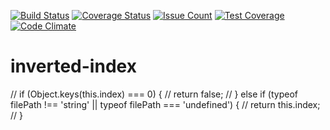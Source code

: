 [![Build Status](https://travis-ci.org/andela-gike/Checkpoint-1.svg?branch=master)](https://travis-ci.org/andela-gike/Checkpoint-1)
[![Coverage Status](https://coveralls.io/repos/github/andela-gike/Checkpoint-1/badge.svg?branch=master)](https://coveralls.io/github/andela-gike/Checkpoint-1?branch=master)
[![Issue Count](https://codeclimate.com/github/andela-gike/Checkpoint-1/badges/issue_count.svg)](https://codeclimate.com/github/andela-gike/Checkpoint-1)
[![Test Coverage](https://codeclimate.com/github/andela-gike/Checkpoint-1/badges/coverage.svg)](https://codeclimate.com/github/andela-gike/Checkpoint-1/coverage)
[![Code Climate](https://codeclimate.com/github/andela-gike/Checkpoint-1/badges/gpa.svg)](https://codeclimate.com/github/andela-gike/Checkpoint-1)

# inverted-index
// if (Object.keys(this.index) === 0) {
    //   return false;
    // } else if (typeof filePath !== 'string' || typeof filePath === 'undefined') {
    //   return this.index;
    // }
